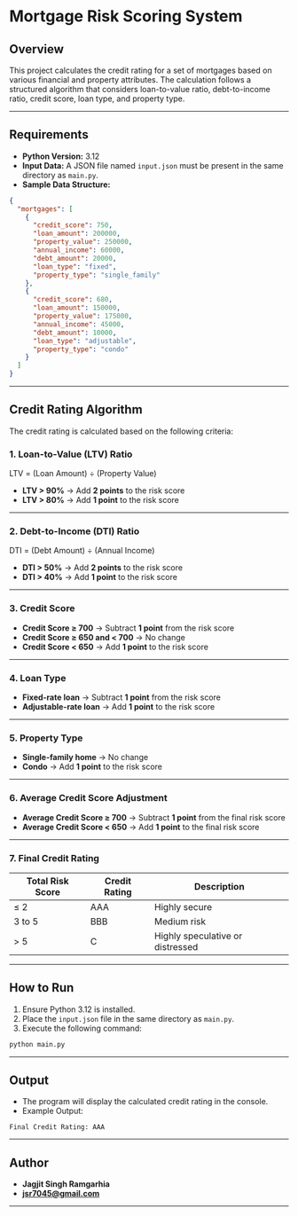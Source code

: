 # Mortgage Risk Scoring System

## Overview
This project calculates the credit rating for a set of mortgages based on various financial and property attributes. The calculation follows a structured algorithm that considers loan-to-value ratio, debt-to-income ratio, credit score, loan type, and property type.

---

## Requirements
- **Python Version:** 3.12  
- **Input Data:** A JSON file named `input.json` must be present in the same directory as `main.py`.  
- **Sample Data Structure:**  

```json
{
  "mortgages": [
    {
      "credit_score": 750,
      "loan_amount": 200000,
      "property_value": 250000,
      "annual_income": 60000,
      "debt_amount": 20000,
      "loan_type": "fixed",
      "property_type": "single_family"
    },
    {
      "credit_score": 680,
      "loan_amount": 150000,
      "property_value": 175000,
      "annual_income": 45000,
      "debt_amount": 10000,
      "loan_type": "adjustable",
      "property_type": "condo"
    }
  ]
}
```

---

## Credit Rating Algorithm
The credit rating is calculated based on the following criteria:

### 1. **Loan-to-Value (LTV) Ratio**
LTV = (Loan Amount) ÷ (Property Value)  
- **LTV > 90%** → Add **2 points** to the risk score  
- **LTV > 80%** → Add **1 point** to the risk score  

---

### 2. **Debt-to-Income (DTI) Ratio**
DTI = (Debt Amount) ÷ (Annual Income)  
- **DTI > 50%** → Add **2 points** to the risk score  
- **DTI > 40%** → Add **1 point** to the risk score  

---

### 3. **Credit Score**
- **Credit Score ≥ 700** → Subtract **1 point** from the risk score  
- **Credit Score ≥ 650 and < 700** → No change  
- **Credit Score < 650** → Add **1 point** to the risk score  

---

### 4. **Loan Type**
- **Fixed-rate loan** → Subtract **1 point** from the risk score  
- **Adjustable-rate loan** → Add **1 point** to the risk score  

---

### 5. **Property Type**
- **Single-family home** → No change  
- **Condo** → Add **1 point** to the risk score  

---

### 6. **Average Credit Score Adjustment**
- **Average Credit Score ≥ 700** → Subtract **1 point** from the final risk score  
- **Average Credit Score < 650** → Add **1 point** to the final risk score  

---

### 7. **Final Credit Rating**
| Total Risk Score | Credit Rating | Description |
|-----------------|---------------|-------------|
| ≤ 2             | AAA           | Highly secure |
| 3 to 5          | BBB           | Medium risk |
| > 5             | C             | Highly speculative or distressed |

---
    
## How to Run
1. Ensure Python 3.12 is installed.  
2. Place the `input.json` file in the same directory as `main.py`.  
3. Execute the following command:  
```bash
python main.py
```

---

## Output
- The program will display the calculated credit rating in the console.  
- Example Output:
```
Final Credit Rating: AAA
```

---

## Author
- **Jagjit Singh Ramgarhia**  
- **jsr7045@gmail.com**  

---
